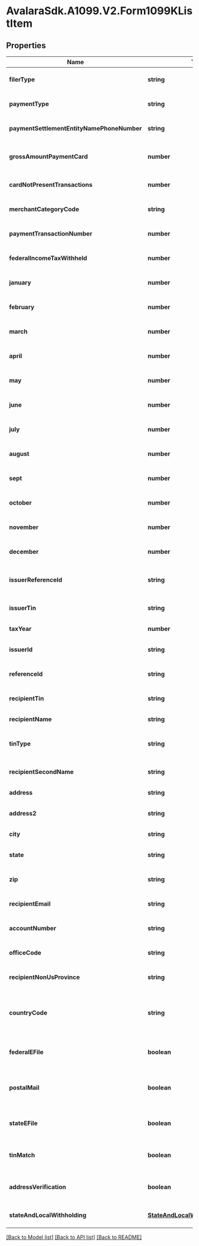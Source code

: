 # AvalaraSdk.A1099.V2.Form1099KListItem

## Properties

Name | Type | Description | Notes
------------ | ------------- | ------------- | -------------
**filerType** | **string** | Filer type (PSE or EPF) | [optional] [default to undefined]
**paymentType** | **string** | Payment type (payment card or third party network) | [optional] [default to undefined]
**paymentSettlementEntityNamePhoneNumber** | **string** | Payment settlement entity name and phone number | [optional] [default to undefined]
**grossAmountPaymentCard** | **number** | Gross amount of payment card/third party network transactions | [optional] [default to undefined]
**cardNotPresentTransactions** | **number** | Card not present transactions | [optional] [default to undefined]
**merchantCategoryCode** | **string** | Merchant category code | [optional] [default to undefined]
**paymentTransactionNumber** | **number** | Number of payment transactions | [optional] [default to undefined]
**federalIncomeTaxWithheld** | **number** | Federal income tax withheld | [optional] [default to undefined]
**january** | **number** | January gross payments | [optional] [default to undefined]
**february** | **number** | February gross payments | [optional] [default to undefined]
**march** | **number** | March gross payments | [optional] [default to undefined]
**april** | **number** | April gross payments | [optional] [default to undefined]
**may** | **number** | May gross payments | [optional] [default to undefined]
**june** | **number** | June gross payments | [optional] [default to undefined]
**july** | **number** | July gross payments | [optional] [default to undefined]
**august** | **number** | August gross payments | [optional] [default to undefined]
**sept** | **number** | September gross payments | [optional] [default to undefined]
**october** | **number** | October gross payments | [optional] [default to undefined]
**november** | **number** | November gross payments | [optional] [default to undefined]
**december** | **number** | December gross payments | [optional] [default to undefined]
**issuerReferenceId** | **string** | Issuer Reference ID. One of &#x60;issuerReferenceId&#x60; or &#x60;issuerTin&#x60; is required. | [optional] [default to undefined]
**issuerTin** | **string** | Issuer TIN. One of &#x60;issuerReferenceId&#x60; or &#x60;issuerTin&#x60; is required. | [optional] [default to undefined]
**taxYear** | **number** | Tax year | [default to undefined]
**issuerId** | **string** | Issuer ID | [optional] [default to undefined]
**referenceId** | **string** | Reference ID | [optional] [default to undefined]
**recipientTin** | **string** | Recipient Tax ID Number | [optional] [default to undefined]
**recipientName** | **string** | Recipient name | [default to undefined]
**tinType** | **string** | Type of TIN (Tax ID Number). Will be one of:  * SSN  * EIN  * ITIN  * ATIN | [optional] [default to undefined]
**recipientSecondName** | **string** | Recipient second name | [optional] [default to undefined]
**address** | **string** | Address | [default to undefined]
**address2** | **string** | Address line 2 | [optional] [default to undefined]
**city** | **string** | City | [default to undefined]
**state** | **string** | US state. Required if CountryCode is \&quot;US\&quot;. | [optional] [default to undefined]
**zip** | **string** | Zip/postal code | [optional] [default to undefined]
**recipientEmail** | **string** | Recipient email address | [optional] [default to undefined]
**accountNumber** | **string** | Account number | [optional] [default to undefined]
**officeCode** | **string** | Office code | [optional] [default to undefined]
**recipientNonUsProvince** | **string** | Foreign province | [optional] [default to undefined]
**countryCode** | **string** | Country code, as defined at https://www.irs.gov/e-file-providers/country-codes | [default to undefined]
**federalEFile** | **boolean** | Boolean indicating that federal e-filing should be scheduled for this form | [optional] [default to undefined]
**postalMail** | **boolean** | Boolean indicating that postal mailing to the recipient should be scheduled for this form | [optional] [default to undefined]
**stateEFile** | **boolean** | Boolean indicating that state e-filing should be scheduled for this form | [optional] [default to undefined]
**tinMatch** | **boolean** | Boolean indicating that TIN Matching should be scheduled for this form | [optional] [default to undefined]
**addressVerification** | **boolean** | Boolean indicating that address verification should be scheduled for this form | [optional] [default to undefined]
**stateAndLocalWithholding** | [**StateAndLocalWithholdingRequest**](StateAndLocalWithholdingRequest.md) | State and local withholding information | [optional] [default to undefined]

[[Back to Model list]](../../../README.md#documentation-for-models) [[Back to API list]](../../../README.md#documentation-for-api-endpoints) [[Back to README]](../../../README.md)

